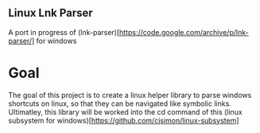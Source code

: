 ## Linux Lnk Parser
A port in progress of (lnk-parser)[https://code.google.com/archive/p/lnk-parser/] for windows

# Goal
The goal of this project is to create a linux helper library to parse windows shortcuts on linux, so that they can be navigated like symbolic links. Ultimatley, this library will be worked into the cd command of this (linux subsystem for windows)[https://github.com/cjsimon/linux-subsystem]